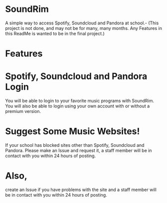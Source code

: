 # SoundRim
A simple way to access Spotify, Soundcloud and Pandora at school.-
(This project is not done, and may not be for many, many months. Any Features in this ReadMe is wanted to be in the final project.)

   # Features
   
# Spotify, Soundcloud and Pandora Login
  You will be able to login to your favorite music programs with SoundRim.
  You will also be able to login using your own account with or without a premium version.
 
# Suggest Some Music Websites!
If your school has blocked sites other than Spotify, Soundcloud and Pandora. Please make an Issue and request it, a staff member will be in contact with you within 24 hours of posting.
# Also,
   create an Issue if you have problems with the site and a staff member will be in contact with you within 24 hours of posting.

